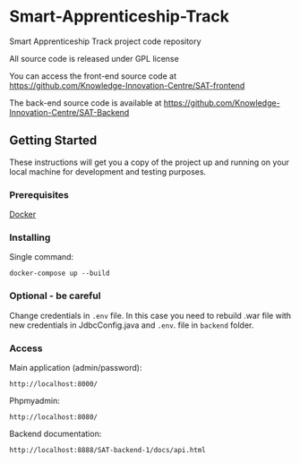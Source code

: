 # Smart-Apprenticeship-Track
Smart Apprenticeship Track project code repository

All source code is released under GPL license

You can access the front-end source code at https://github.com/Knowledge-Innovation-Centre/SAT-frontend

The back-end source code is available at https://github.com/Knowledge-Innovation-Centre/SAT-Backend

## Getting Started

These instructions will get you a copy of the project up and running on your local machine for development and testing purposes. 

### Prerequisites

[Docker](https://www.docker.com)

### Installing

Single command:

```
docker-compose up --build
```

### Optional - be careful

Change credentials in `.env` file. In this case you need to rebuild .war file with new credentials in JdbcConfig.java and `.env`. file in `backend` folder.

### Access

Main application (admin/password):

```
http://localhost:8000/
```

Phpmyadmin:

```
http://localhost:8080/
```

Backend documentation:

```
http://localhost:8888/SAT-backend-1/docs/api.html
```
